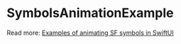 # SymbolsAnimationExample

Read more: [Examples of animating SF symbols in SwiftUI](https://augmentedcode.io/2023/08/21/examples-of-animating-sf-symbols-in-swiftui/)